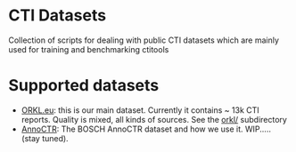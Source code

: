 # CTI Datasets
Collection of scripts for dealing with public CTI datasets which are mainly used for training and benchmarking ctitools

# Supported datasets

* [ORKL.eu](https://www.orkl.eu): this is our main dataset. Currently it contains ~ 13k CTI reports. Quality is mixed, all kinds of sources. See the [orkl/](orkl/) subdirectory
* [AnnoCTR](https://arxiv.org/html/2404.07765v1): The BOSCH AnnoCTR dataset and how we use it. WIP..... (stay tuned).
